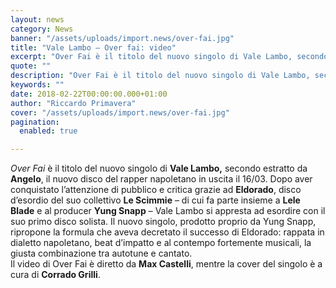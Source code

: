 ```yaml
---
layout: news
category: News
banner: "/assets/uploads/import.news/over-fai.jpg"
title: "Vale Lambo – Over fai: video"
excerpt: "Over Fai è il titolo del nuovo singolo di Vale Lambo, secondo estratto da Angelo, il nuovo disco del rapper napoletano in uscita il 16/03. Dopo aver conquistato l’attenzione di pubblico e critica grazie ad Eldorado, disco d’esordio del suo collettivo Le Scimmie – di cui fa parte insieme a Lele Blade e al producer [&hellip"
quote: ""
description: "Over Fai è il titolo del nuovo singolo di Vale Lambo, secondo estratto da Angelo, il nuovo disco del rapper napoletano in uscita il 16/03. Dopo aver conquistato l’attenzione di pubblico e critica grazie ad Eldorado, disco d’esordio del suo collettivo Le Scimmie – di cui fa parte insieme a Lele Blade e al producer [&hellip"
keywords: ""
date: 2018-02-22T00:00:00.000+01:00
author: "Riccardo Primavera"
cover: "/assets/uploads/import.news/over-fai.jpg"
pagination:
  enabled: true

---
```


_Over Fai_ è il titolo del nuovo singolo di **Vale Lambo,** secondo estratto da **Angelo**, il nuovo disco del rapper napoletano in uscita il 16/03\. Dopo aver conquistato l’attenzione di pubblico e critica grazie ad **Eldorado**, disco d’esordio del suo collettivo **Le Scimmie** – di cui fa parte insieme a **Lele Blade** e al producer **Yung Snapp** – Vale Lambo si appresta ad esordire con il suo primo disco solista. Il nuovo singolo, prodotto proprio da Yung Snapp, ripropone la formula che aveva decretato il successo di Eldorado: rappata in dialetto napoletano, beat d’impatto e al contempo fortemente musicali, la giusta combinazione tra autotune e cantato.  
Il video di Over Fai è diretto da **Max Castelli**, mentre la cover del singolo è a cura di **Corrado Grilli**.